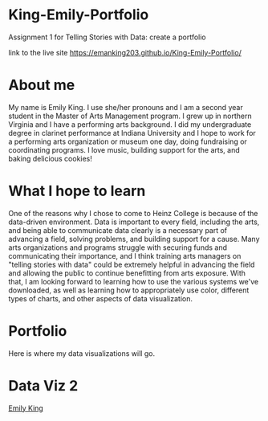 # King-Emily-Portfolio
Assignment 1 for Telling Stories with Data: create a portfolio

link to the live site https://emanking203.github.io/King-Emily-Portfolio/

# About me
My name is Emily King. I use she/her pronouns and I am a second year student in the Master of Arts Management program. I grew up in northern Virginia and I have a performing arts background. I did my undergraduate degree in clarinet performance at Indiana University and I hope to work for a performing arts organization or museum one day, doing fundraising or coordinating programs. I love music, building support for the arts, and baking delicious cookies!

# What I hope to learn
One of the reasons why I chose to come to Heinz College is because of the data-driven environment. Data is important to every field, including the arts, and being able to communicate data clearly is a necessary part of advancing a field, solving problems, and building support for a cause. Many arts organizations and programs struggle with securing funds and communicating their importance, and I think training arts managers on "telling stories with data" could be extremely helpful in advancing the field and allowing the public to continue benefitting from arts exposure. With that, I am looking forward to learning how to use the various systems we've downloaded, as well as learning how to appropriately use color, different types of charts, and other aspects of data visualization.

# Portfolio
Here is where my data visualizations will go.

# Data Viz 2
[Emily King](dataviz2.md)

